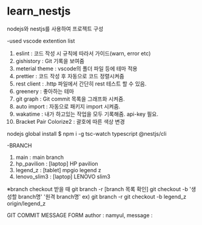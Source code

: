 # learn_nestjs

nodejs와 nestjs를 사용하여 프로젝트 구성

-used vscode extention list

1. eslint : 코드 작성 시 규칙에 따라서 가이드(warn, error etc)
2. gishistory : Git 기록을 보여줌
3. meterial theme : vscode의 폴더 파일 등에 테마 적용
4. prettier : 코드 작성 후 자동으로 코드 정렬시켜줌
5. rest client : .http 파일에서 간단히 rest 테스트 할 수 있음.
6. greenery : 좋아하는 테마
7. git graph : Git commit 목록을 그래프화 시켜줌.
8. auto import : 자동으로 패키지 import 시켜줌.
9. wakatime : 내가 하고있는 작업을 모두 기록해줌. api-key 필요.
10. Bracket Pair Colorize2 : 괄호에 따른 색상 변경

nodejs global install
$ npm i -g tsc-watch typescript @nestjs/cli

-BRANCH

1. main : main branch
2. hp_pavilion : [laptop] HP pavilion
3. legend_z : [tablet] mpgio legend z
4. lenovo_slim3 : [laptop] LENOVO slim3

※branch checkout 받을 때
git branch -r [branch 목록 확인]
git checkout -b '생성할 branch명' '원격 branch명'
ex)
git branch -r
git checkout -b legend_z origin/legend_z

GIT COMMIT MESSAGE FORM
author : namyul, message :
